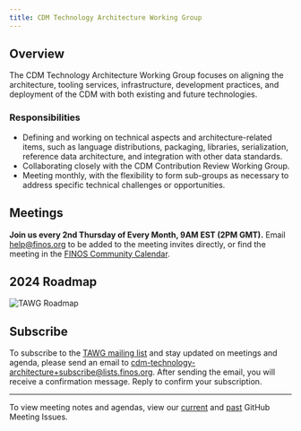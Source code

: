 ```yaml
---
title: CDM Technology Architecture Working Group
---
```


## Overview

The CDM Technology Architecture Working Group focuses on aligning the architecture, tooling services, infrastructure, development practices, and deployment of the CDM with both existing and future technologies.

### Responsibilities

- Defining and working on technical aspects and architecture-related items, such as language distributions, packaging, libraries, serialization, reference data architecture, and integration with other data standards.
- Collaborating closely with the CDM Contribution Review Working Group. 
- Meeting monthly, with the flexibility to form sub-groups as necessary to address specific technical challenges or opportunities.

## Meetings

**Join us every 2nd Thursday of Every Month, 9AM EST (2PM GMT).** Email help@finos.org to be added to the meeting invites directly, or find the meeting in the [FINOS Community Calendar](https://calendar.google.com/calendar/embed?src=finos.org_fac8mo1rfc6ehscg0d80fi8jig%40group.calendar.google.com). 

## 2024 Roadmap

![TAWG Roadmap](/img/tawg-roadmap.png)

## Subscribe

To subscribe to the [TAWG mailing list](https://lists.finos.org/g/cdm-technology-architecture) and stay updated on meetings and agenda, please send an email to [cdm-technology-architecture+subscribe@lists.finos.org](mailto:cdm-technology-architecture+subscribe@lists.finos.org). After sending the email, you will receive a confirmation message. Reply to confirm your subscription.

---

To view meeting notes and agendas, view our [current](https://github.com/finos/common-domain-model/issues?q=is%3Aissue+%22CDM+Technology+Architecture+Working+Group+-+%22+is%3Aopen+) and [past](https://github.com/finos/common-domain-model/issues?q=is%3Aissue+%22CDM+Technology+Architecture+Working+Group+-+%22+is%3Aclosed) GitHub Meeting Issues. 

